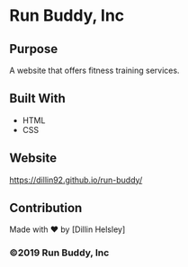 # Run Buddy, Inc

## Purpose

A website that offers fitness training services.

## Built With

- HTML
- CSS

## Website

https://dillin92.github.io/run-buddy/

## Contribution

Made with ❤️ by [Dillin Helsley]

### ©️2019 Run Buddy, Inc
